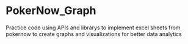 # PokerNow_Graph
 Practice code using APIs and librarys to implement excel sheets from pokernow to create graphs and visualizations for better data analytics

